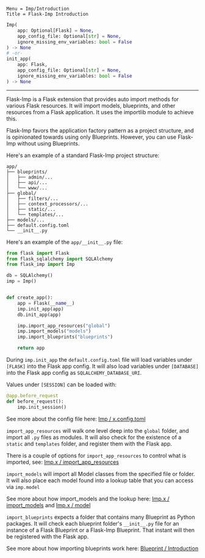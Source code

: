 ```
Menu = Imp/Introduction
Title = Flask-Imp Introduction
```

```python
Imp(
    app: Optional[Flask] = None,
    app_config_file: Optional[str] = None,
    ignore_missing_env_variables: bool = False
) -> None
# -or- 
init_app(
    app: Flask,
    app_config_file: Optional[str] = None,
    ignore_missing_env_variables: bool = False
) -> None
```

---

Flask-Imp is a Flask extension that provides auto import methods for various Flask resources. It will import models,
blueprints, and other resources from a Flask application. It uses the importlib module to achieve this.

Flask-Imp favors the application factory pattern as a project structure, and is opinionated towards using only
Blueprints. However, you can use Flask-Imp without using Blueprints.

Here's an example of a standard Flask-Imp project structure:

```text
app/
├── blueprints/
│   ├── admin/...
│   ├── api/...
│   └── www/...
├── global/
│   ├── filters/...
│   ├── context_processors/...
│   ├── static/...
│   └── templates/...
├── models/...
├── default.config.toml
└── __init__.py
```

Here's an example of the `app/__init__.py` file:

```python
from flask import Flask
from flask_sqlalchemy import SQLAlchemy
from flask_imp import Imp

db = SQLAlchemy()
imp = Imp()


def create_app():
    app = Flask(__name__)
    imp.init_app(app)
    db.init_app(app)

    imp.import_app_resources("global")
    imp.import_models("models")
    imp.import_blueprints("blueprints")

    return app
```

During `imp.init_app` the `default.config.toml` file will load variables under `[FLASK]` into the Flask app config.
It will also load variables under `[DATABASE]` into the Flask app config as `SQLALCHEMY_DATABASE_URI`.

Values under `[SESSION]` can be loaded with:

```python
@app.before_request
def before_request():
    imp.init_session()
```

See more about the config file here: [Imp / x.config.toml](imp-x-config-toml.html)

`import_app_resources` will walk one level deep into the `global` folder, and import all `.py` files as modules. It will
also check for the existence of a `static` and `templates` folder, and register them with the Flask app.

There is a couple of options for `import_app_resources` to control what
is imported, see: [Imp.x / import_app_resources](imp_x-import_app_resources.html)

`import_models` will import all Model classes from the specified file or folder. It will also place each model found
into a lookup table that you can access via `imp.model`

See more about how import_models and the lookup
here: [Imp.x / import_models](imp_x-import_models.html) and [Imp.x / model](imp_x-model.html)

`import_blueprints` expects a folder that contains many Blueprint as Python packages.
It will check each blueprint folder's `__init__.py` file for an instance of a Flask Blueprint or a
Flask-Imp Blueprint. That instant will then be registered with the Flask app.

See more about how importing blueprints work here: [Blueprint / Introduction](blueprint-introduction.html)
